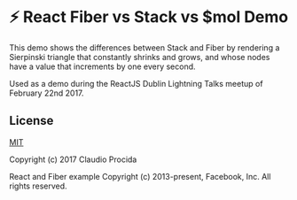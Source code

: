 # ⚡️ React Fiber vs Stack vs $mol Demo

This demo shows the differences between Stack and Fiber by rendering a Sierpinski triangle that constantly shrinks and grows, and whose nodes have a value that increments by one every second.

Used as a demo during the ReactJS Dublin Lightning Talks meetup of February 22nd 2017.

## License

[MIT](https://opensource.org/licenses/MIT)

Copyright (c) 2017 Claudio Procida

React and Fiber example Copyright (c) 2013-present, Facebook, Inc.
All rights reserved.

